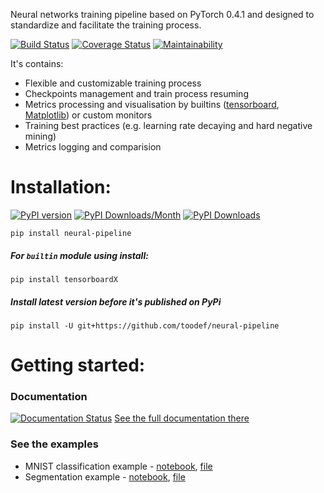 Neural networks training pipeline based on PyTorch 0.4.1 and designed to standardize and facilitate the training process.

[![Build Status](https://travis-ci.org/toodef/neural-pipeline.svg?branch=master)](https://travis-ci.org/toodef/neural-pipeline)
[![Coverage Status](https://coveralls.io/repos/github/toodef/neural-pipeline/badge.svg?branch=master)](https://coveralls.io/github/toodef/neural-pipeline?branch=master)
[![Maintainability](https://api.codeclimate.com/v1/badges/1feaafcc614adf27c30f/maintainability)](https://codeclimate.com/github/toodef/neural-pipeline/maintainability)

It's contains:
* Flexible and customizable training process
* Checkpoints management and train process resuming
* Metrics processing and visualisation by builtins ([tensorboard](https://www.tensorflow.org/guide/summaries_and_tensorboard), [Matplotlib](https://matplotlib.org)) or custom monitors
* Training best practices (e.g. learning rate decaying and hard negative mining)
* Metrics logging and comparision

# Installation:
[![PyPI version](https://badge.fury.io/py/neural-pipeline.svg)](https://badge.fury.io/py/neural-pipeline)
[![PyPI Downloads/Month](https://pepy.tech/badge/neural-pipeline/month)](https://pepy.tech/project/neural-pipeline)
[![PyPI Downloads](https://pepy.tech/badge/neural-pipeline)](https://pepy.tech/project/neural-pipeline)

`pip install neural-pipeline`

##### For `builtin` module using install:
`pip install tensorboardX`

##### Install latest version before it's published on PyPi
`pip install -U git+https://github.com/toodef/neural-pipeline`

# Getting started:
### Documentation
[![Documentation Status](https://readthedocs.org/projects/neural-pipeline/badge/?version=master)](https://neural-pipeline.readthedocs.io/en/master/?badge=master)
[See the full documentation there](https://neural-pipeline.readthedocs.io/en/master/)

### See the examples
* MNIST classification example - [notebook](https://github.com/toodef/neural-pipeline/blob/master/examples/notebooks/img_classification.ipynb), [file](https://github.com/toodef/neural-pipeline/blob/master/examples/src/img_classification.py)
* Segmentation example - [notebook](https://github.com/toodef/neural-pipeline/blob/master/examples/notebooks/img_segmentation.ipynb), [file](https://github.com/toodef/neural-pipeline/blob/master/examples/files/img_segmentation.py)



